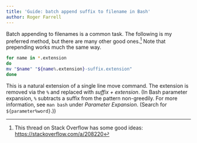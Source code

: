 ```yaml
---
title: 'Guide: batch append suffix to filename in Bash'
author: Roger Farrell
---
```


Batch appending to filenames is a common task. The following is my
preferred method, but there are many other good ones.[^1] Note that
prepending works much the same way.

[^1]: This thread on Stack Overflow has some good ideas:
    <https://stackoverflow.com/a/208220>

```bash
for name in *.extension
do
mv "$name" "${name%.extension}-suffix.extension"
done
```

This is a natural extension of a single line move command. The extension
is removed via the `%` and replaced with *suffix + extension*. (In Bash
parameter expansion, `%` subtracts a suffix from the pattern
non-greedily. For more information, see `man bash` under *Parameter
Expansion*. (Search for `${parameter%word}`.))
